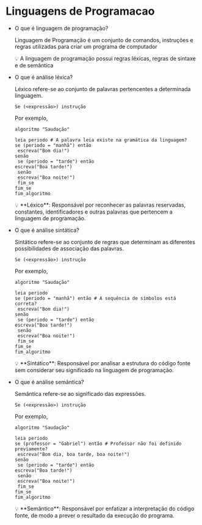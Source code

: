 # Linguagens de Programacao

- O que é linguagem de programação?
    
    Linguagem de Programação é um conjunto de comandos, instruções e regras utilizadas para criar um programa de computador
    
    <aside>
    💡 A linguagem de programação possui regras léxicas, regras de sintaxe e de semântica
    
    </aside>
    
- O que é análise léxica?
    
    Léxico refere-se ao conjunto de palavras pertencentes a determinada linguagem.
    
    ```
    Se (<expressão>) instrução
    ```
    
    Por exemplo,
    
    ```
    algoritmo "Saudação"
    
    leia periodo # A palavra leia existe na gramática da linguagem?
    se (periodo = "manhã") então
     escreva("Bom dia!")
    senão
     se (periodo = "tarde") então
    escreva("Boa tarde!")
     senão
     escreva("Boa noite!")
     fim_se
    fim_se
    fim_algoritmo
    ```
    
    <aside>
    💡 **Léxico**: Responsável por reconhecer as palavras reservadas, constantes, identificadores e outras palavras que pertencem a linguagem de programação.
    
    </aside>
    
- O que é análise sintática?
    
    Sintático refere-se ao conjunto de regras que determinam as diferentes possibilidades de associação das palavras.
    
    ```
    Se (<expressão>) instrução
    ```
    
    Por exemplo,
    
    ```
    algoritmo "Saudação"
    
    leia periodo
    se (periodo = "manhã") então # A sequência de símbolos está correta?
     escreva("Bom dia!")
    senão
     se (periodo = "tarde") então
    escreva("Boa tarde!")
     senão
     escreva("Boa noite!")
     fim_se
    fim_se
    fim_algoritmo
    ```
    
    <aside>
    💡 **Sintático**: Responsável por analisar a estrutura do código fonte sem considerar seu significado na linguagem de programação.
    
    </aside>
    
- O que é análise semântica?
    
    Semântica refere-se ao significado das expressões.
    
    ```
    Se (<expressão>) instrução
    ```
    
    Por exemplo,
    
    ```
    algoritmo "Saudação"
    
    leia periodo
    se (professor = "Gabriel") então # Professor não foi definido previamente?
     escreva("Bom dia, boa tarde, boa noite!")
    senão
     se (periodo = "tarde") então
    escreva("Boa tarde!")
     senão
     escreva("Boa noite!")
     fim_se
    fim_se
    fim_algoritmo
    ```
    
    <aside>
    💡 **Semântico**: Responsável por enfatizar a interpretação do código fonte, de modo a prever o resultado da execução do programa.
    
    </aside>